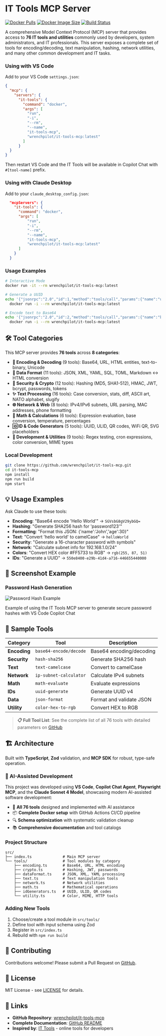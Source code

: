 # IT Tools MCP Server

[![Docker Pulls](https://img.shields.io/docker/pulls/wrenchpilot/it-tools-mcp?refresh=1)](https://hub.docker.com/r/wrenchpilot/it-tools-mcp)
[![Docker Image Size](https://img.shields.io/docker/image-size/wrenchpilot/it-tools-mcp/latest?refresh=1)](https://hub.docker.com/r/wrenchpilot/it-tools-mcp)
[![Build Status](https://github.com/wrenchpilot/it-tools-mcp/workflows/Build%20and%20Push%20to%20Docker%20Hub/badge.svg)](https://github.com/wrenchpilot/it-tools-mcp/actions)

A comprehensive Model Context Protocol (MCP) server that provides access to **76 IT tools and utilities** commonly used by developers, system administrators, and IT professionals. This server exposes a complete set of tools for encoding/decoding, text manipulation, hashing, network utilities, and many other common development and IT tasks.

### Using with VS Code

Add to your VS Code `settings.json`:

```json
{
  "mcp": {
    "servers": {
      "it-tools": {
        "command": "docker",
        "args": [
          "run",
          "-i",
          "--rm",
          "--name",
          "it-tools-mcp",
          "wrenchpilot/it-tools-mcp:latest"
        ]
      }
  }
}
```

Then restart VS Code and the IT Tools will be available in Copilot Chat with `#[tool-name]` prefix.

### Using with Claude Desktop

Add to your `claude_desktop_config.json`:

```json
  "mcpServers": {
    "it-tools": {
      "command": "docker",
      "args": [
          "run",
          "-i",
          "--rm",
          "--name",
          "it-tools-mcp",
          "wrenchpilot/it-tools-mcp:latest"
      ]
    }
  }
```

### Usage Examples

```bash
# Interactive Mode
docker run -it --rm wrenchpilot/it-tools-mcp:latest

# Generate a UUID
echo '{"jsonrpc":"2.0","id":1,"method":"tools/call","params":{"name":"uuid-generate","arguments":{}}}' | \
  docker run -i --rm wrenchpilot/it-tools-mcp:latest

# Encode text to Base64
echo '{"jsonrpc":"2.0","id":2,"method":"tools/call","params":{"name":"base64-encode","arguments":{"text":"Hello World"}}}' | \
  docker run -i --rm wrenchpilot/it-tools-mcp:latest
```

## 🛠️ Tool Categories

This MCP server provides **76 tools** across **8 categories**:

- **🔧 Encoding & Decoding** (9 tools): Base64, URL, HTML entities, text-to-binary, Unicode
- **📝 Data Format** (11 tools): JSON, XML, YAML, SQL, TOML, Markdown ↔ HTML conversion
- **🔐 Security & Crypto** (12 tools): Hashing (MD5, SHA1-512), HMAC, JWT, bcrypt, passwords, tokens
- **✨ Text Processing** (16 tools): Case conversion, stats, diff, ASCII art, NATO alphabet, slugify
- **🌐 Network & Web** (8 tools): IPv4/IPv6 subnets, URL parsing, MAC addresses, phone formatting
- **🔢 Math & Calculations** (6 tools): Expression evaluation, base conversion, temperature, percentages
- **🆔 ID & Code Generators** (5 tools): UUID, ULID, QR codes, WiFi QR, SVG placeholders
- **🔧 Development & Utilities** (9 tools): Regex testing, cron expressions, color conversion, MIME types

### Local Development

```bash
git clone https://github.com/wrenchpilot/it-tools-mcp.git
cd it-tools-mcp
npm install
npm run build
npm start
```

## 💡 Usage Examples

Ask Claude to use these tools:

- **Encoding**: "Base64 encode 'Hello World'" → `SGVsbG8gV29ybGQ=`
- **Hashing**: "Generate SHA256 hash for 'password123'"
- **Formatting**: "Format this JSON: {'name':'John','age':30}"
- **Text**: "Convert 'hello world' to camelCase" → `helloWorld`
- **Security**: "Generate a 16-character password with symbols"
- **Network**: "Calculate subnet info for 192.168.1.0/24"
- **Colors**: "Convert HEX color #FF5733 to RGB" → `rgb(255, 87, 51)`
- **IDs**: "Generate a UUID" → `550e8400-e29b-41d4-a716-446655440000`

## 📸 Screenshot Example

### Password Hash Generation

![Password Hash Example](https://github.com/wrenchpilot/it-tools-mcp/blob/master/screenshots/password-hash-example.png?raw=true)

Example of using the IT Tools MCP server to generate secure password hashes with VS Code Copilot Chat

## 🔧 Sample Tools

| Category     | Tool                   | Description              |
| ------------ | ---------------------- | ------------------------ |
| **Encoding** | `base64-encode/decode` | Base64 encoding/decoding |
| **Security** | `hash-sha256`          | Generate SHA256 hash     |
| **Text**     | `text-camelcase`       | Convert to camelCase     |
| **Network**  | `ip-subnet-calculator` | Calculate IPv4 subnets   |
| **Math**     | `math-evaluate`        | Evaluate expressions     |
| **IDs**      | `uuid-generate`        | Generate UUID v4         |
| **Data**     | `json-format`          | Format and validate JSON |
| **Utility**  | `color-hex-to-rgb`     | Convert HEX to RGB       |

> **📋 Full Tool List**: See the complete list of all 76 tools with detailed parameters on [GitHub](https://github.com/wrenchpilot/it-tools-mcp#available-tools)

## 🏗️ Architecture

Built with **TypeScript**, **Zod** validation, and **MCP SDK** for robust, type-safe operation.

### 🤖 AI-Assisted Development

This project was developed using **VS Code**, **Copilot Chat Agent**, **Playwright MCP**, and the **Claude Sonnet 4 Model**, showcasing modern AI-assisted software development:

- 🔧 **All 76 tools** designed and implemented with AI assistance
- 📦 **Complete Docker setup** with GitHub Actions CI/CD pipeline
- 🔍 **Schema optimization** with systematic validation cleanup
- 📚 **Comprehensive documentation** and tool catalogs

### Project Structure

```text
src/
├── index.ts              # Main MCP server
└── tools/                # Tool modules by category
    ├── encoding.ts       # Base64, URL, HTML encoding
    ├── crypto.ts         # Hashing, JWT, passwords
    ├── dataFormat.ts     # JSON, XML, YAML processing
    ├── text.ts           # Text manipulation tools
    ├── network.ts        # Network utilities
    ├── math.ts           # Mathematical operations
    ├── idGenerators.ts   # UUID, ULID, QR codes
    └── utility.ts        # Color, MIME, HTTP tools
```

### Adding New Tools

1. Choose/create a tool module in `src/tools/`
2. Define tool with input schema using Zod
3. Register in `src/index.ts`
4. Rebuild with `npm run build`

## 🤝 Contributing

Contributions welcome! Please submit a Pull Request on [GitHub](https://github.com/wrenchpilot/it-tools-mcp).

## 📄 License

MIT License - see [LICENSE](https://github.com/wrenchpilot/it-tools-mcp/blob/main/LICENSE) for details.

## 🔗 Links

- **GitHub Repository**: [wrenchpilot/it-tools-mcp](https://github.com/wrenchpilot/it-tools-mcp)
- **Complete Documentation**: [GitHub README](https://github.com/wrenchpilot/it-tools-mcp#readme)
- **Inspired by**: [IT Tools](https://github.com/CorentinTh/it-tools) - online tools for developers
